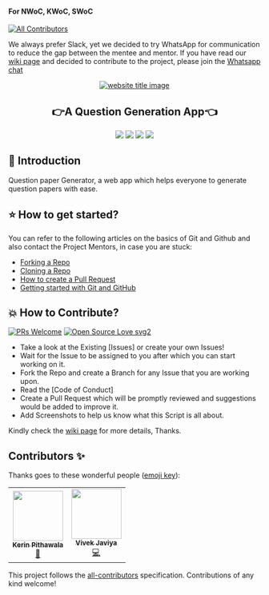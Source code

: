 #### For NWoC, KWoC, SWoC
<!-- ALL-CONTRIBUTORS-BADGE:START - Do not remove or modify this section -->
[![All Contributors](https://img.shields.io/badge/all_contributors-2-orange.svg?style=flat-square)](#contributors-)
<!-- ALL-CONTRIBUTORS-BADGE:END -->
We always prefer Slack, yet we decided to try WhatsApp for communication to reduce the gap between the mentee and mentor. If you have read our [wiki page](https://github.com/Team-Tomato/QP-Generator/wiki) and decided to contribute to the project, please join the [Whatsapp chat](https://chat.whatsapp.com/FPC7s89jrtr44ZvCHY9CJM)

<p align="center">
  <a href="#"><img src="https://capsule-render.vercel.app/api?type=rect&color=009ACD&height=100&section=header&text=QP-Generator&fontSize=60%&fontColor=ffffff" alt="website title image"></a>
  <h2 align="center">👉A Question Generation App👈</h2>
</p>


<p align="center">
<img src="https://img.shields.io/badge/language-React-blue?style=for-the-badge">
<img src="https://img.shields.io/badge/language-Javascript-blue?style=for-the-badge">
<img src="https://img.shields.io/badge/language-CSS-blue?style=for-the-badge">
<img src="https://img.shields.io/badge/language-Nodejs-blue?style=for-the-badge">  
 </p>
 

## 📌 Introduction

Question paper Generator, a web app which helps everyone to generate question papers with ease.

## ⭐ How to get started?

You can refer to the following articles on the basics of Git and Github and also contact the Project Mentors, in case you are stuck:

- [Forking a Repo](https://help.github.com/en/github/getting-started-with-github/fork-a-repo)
- [Cloning a Repo](https://help.github.com/en/desktop/contributing-to-projects/creating-a-pull-request)
- [How to create a Pull Request](https://opensource.com/article/19/7/create-pull-request-github)
- [Getting started with Git and GitHub](https://towardsdatascience.com/getting-started-with-git-and-github-6fcd0f2d4ac6)

## 💥 How to Contribute?

[![PRs Welcome](https://img.shields.io/badge/PRs-welcome-brightgreen.svg?style=flat-square)](http://makeapullrequest.com)
[![Open Source Love svg2](https://badges.frapsoft.com/os/v2/open-source.svg?v=103)](https://github.com/ellerbrock/open-source-badges/)

- Take a look at the Existing [Issues] or create your own Issues!
- Wait for the Issue to be assigned to you after which you can start working on it.
- Fork the Repo and create a Branch for any Issue that you are working upon.
- Read the [Code of Conduct]
- Create a Pull Request which will be promptly reviewed and suggestions would be added to improve it.
- Add Screenshots to help us know what this Script is all about.

Kindly check the [wiki page](https://github.com/Team-Tomato/QP-Generator/wiki) for more details, Thanks.



## Contributors ✨

Thanks goes to these wonderful people ([emoji key](https://allcontributors.org/docs/en/emoji-key)):

<!-- ALL-CONTRIBUTORS-LIST:START - Do not remove or modify this section -->
<!-- prettier-ignore-start -->
<!-- markdownlint-disable -->
<table>
  <tr>
    <td align="center"><a href="https://github.com/Kerveyfelix"><img src="https://avatars3.githubusercontent.com/u/46436993?v=4" width="100px;" alt=""/><br /><sub><b>Kerin Pithawala</b></sub></a><br /><a href="https://github.com/Kerveyfelix/QP-Generator/commits?author=Kerveyfelix" title="Documentation">📖</a></td>
    <td align="center"><a href="https://github.com/codewithvk"><img src="https://avatars1.githubusercontent.com/u/61119120?v=4" width="100px;" alt=""/><br /><sub><b>Vivek Javiya</b></sub></a><br /><a href="https://github.com/Kerveyfelix/QP-Generator/commits?author=codewithvk" title="Code">💻</a></td>
  </tr>
</table>

<!-- markdownlint-enable -->
<!-- prettier-ignore-end -->
<!-- ALL-CONTRIBUTORS-LIST:END -->

This project follows the [all-contributors](https://github.com/all-contributors/all-contributors) specification. Contributions of any kind welcome!